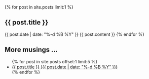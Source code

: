 {% for post in site.posts limit:1 %}
  <h2>{{ post.title }}</h2>
  <span>{{ post.date | date: "%-d %B %Y" }}</span>
  {{ post.content }}
{% endfor %}

<h2>More musings ...</h2>
<ul>
  {% for post in site.posts offset:1 limit:5 %}
    <li>
      <a href="{{ post.url }}">{{ post.title }} ({{ post.date | date: "%-d %B %Y" }})</a>
    </li>
  {% endfor %}
</ul>